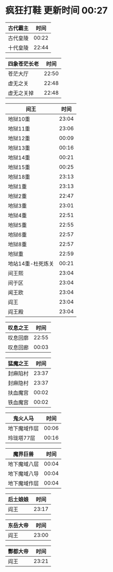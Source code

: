 # 疯狂打鞋 更新时间 00:27

| 古代霸主   | 时间    |
|--------|-------|
| 古代皇陵 | 00:22 |
| 十代皇陵 | 22:44 |

| 四象苍茫长老   | 时间    |
|--------|-------|
| 苍茫大厅 | 22:50 |
| 虚无之关 | 22:48 |
| 虚无之关掉 | 22:48 |

| 间王   | 时间    |
|--------|-------|
| 地狱10重 | 23:04 |
| 地狱11重 | 23:06 |
| 地狱12重 | 00:09 |
| 地狱13重 | 00:16 |
| 地狱14重 | 00:21 |
| 地狱15重 | 00:25 |
| 地狱18重 | 23:13 |
| 地狱1重 | 23:13 |
| 地狱2重 | 22:47 |
| 地狱3重 | 23:01 |
| 地狱4重 | 22:51 |
| 地狱5重 | 22:55 |
| 地狱6重 | 22:57 |
| 地狱8重 | 22:57 |
| 地狱重 | 22:59 |
| 地站14重-杜死炼关 | 00:21 |
| 间王熙 | 23:04 |
| 间于区 | 23:04 |
| 闻王欧 | 23:04 |
| 阎王 | 23:04 |
| 阎王殿 | 23:04 |

| 叹息之王   | 时间    |
|--------|-------|
| 叹息回廓 | 22:55 |
| 叹息回廊 | 00:03 |

| 猛魔之王   | 时间    |
|--------|-------|
| 封麻陷村 | 23:37 |
| 封麻隐村 | 23:37 |
| 扶血魔宫 | 00:02 |
| 铁血魔宫 | 00:02 |

| 鬼火人马   | 时间    |
|--------|-------|
| 地下魔域作层 | 00:06 |
| 玲珑塔77层 | 00:16 |

| 魔界巨兽   | 时间    |
|--------|-------|
| 地下魔域八层 | 00:04 |
| 地下魔域八导 | 00:04 |
| 地下魔域作层 | 00:04 |

| 后土娘娘   | 时间    |
|--------|-------|
| 阎王 | 23:17 |

| 东岳大帝   | 时间    |
|--------|-------|
| 阎王 | 23:00 |

| 酆都大帝   | 时间    |
|--------|-------|
| 阎王 | 23:21 |